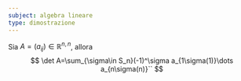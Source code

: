 ```yaml
---
subject: algebra lineare
type: dimostrazione
---
```

Sia $A=(a_{ij})\in\mathbb{R}^{n,n}$, allora
$$
\det A=\sum_{\sigma\in S_n}(-1)^\sigma a_{1\sigma(1)}\dots a_{n\sigma(n)}``
$$